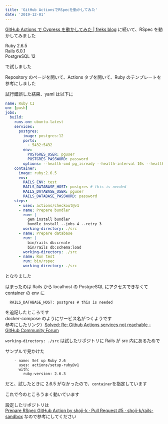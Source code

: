 ```yaml
---
title: 'GitHub ActionsでRSpecを動かしてみた'
date: '2019-12-01'
---
```


[GitHub Actions で Cypress を動かしてみた \| freks blog](https://blog.freks.jp/github-action-cypress/) に続いて、RSpec を動かしてみました

Ruby 2.6.5  
Rails 6.0.1  
PostgreSQL 12

で試しました

Repository のページを開いて、Actions タブを開いて、Ruby のテンプレートを参考にしました

試行錯誤した結果、yaml は以下に

```yml
name: Ruby CI
on: [push]
jobs:
  build:
    runs-on: ubuntu-latest
    services:
      postgres:
        image: postgres:12
        ports:
          - 5432:5432
        env:
          POSTGRES_USER: pguser
          POSTGRES_PASSWORD: password
        options: --health-cmd pg_isready --health-interval 10s --health-timeout 5s --health-retries 5
    container:
      image: ruby:2.6.5
      env:
        RAILS_ENV: test
        RAILS_DATABASE_HOST: postgres # this is needed
        RAILS_DATABASE_USER: pguser
        RAILS_DATABASE_PASSWORD: password
    steps:
      - uses: actions/checkout@v1
      - name: Prepare bundler
        run: |
          gem install bundler
          bundle install --jobs 4 --retry 3
        working-directory: ./src
      - name: Prepare database
        run: |
          bin/rails db:create
          bin/rails db:schema:load
        working-directory: ./src
      - name: Run test
        run: bin/rspec
        working-directory: ./src
```

となりました

はまったのは Rails から localhost の PostgreSQL にアクセスできなくて  
container の env に

```
  RAILS_DATABASE_HOST: postgres # this is needed
```

を追記したところです  
docker-compose のようにサービス名がつくようです  
参考にしたリンク）[Solved: Re: Github Actions services not reachable \- GitHub Community Forum](https://github.community/t5/GitHub-Actions/Github-Actions-services-not-reachable/m-p/30739#M538)

`working-directory: ./src` は試したリポジトリに Rails が src 内にあるためで

サンプルで見かけた

```
    - name: Set up Ruby 2.6
      uses: actions/setup-ruby@v1
      with:
        ruby-version: 2.6.3
```

だと、試したときに 2.6.5 がなかったので、`container`を指定しています

これで今のところうまく動いています

設定したリポジトリは  
[Prepare RSpec GitHub Action by shoji\-k · Pull Request \#5 · shoji\-k/rails\-sandbox](https://github.com/shoji-k/rails-sandbox/pull/5/commits/803d66cf95ecd40089af736386e299555a4bd218)
なので参考にしてください


